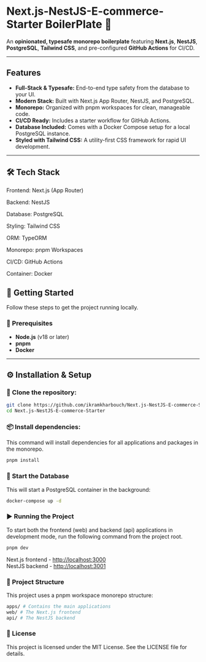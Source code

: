 # Next.js-NestJS-E-commerce-Starter BoilerPlate 🚀
An **opinionated, typesafe monorepo boilerplate** featuring **Next.js**, **NestJS**, **PostgreSQL**, **Tailwind CSS**, and pre-configured **GitHub Actions** for CI/CD.

---
## Features

- **Full-Stack & Typesafe:** End-to-end type safety from the database to your UI.  
- **Modern Stack:** Built with Next.js App Router, NestJS, and PostgreSQL.  
- **Monorepo:** Organized with pnpm workspaces for clean, manageable code.  
- **CI/CD Ready:** Includes a starter workflow for GitHub Actions.  
- **Database Included:** Comes with a Docker Compose setup for a local PostgreSQL instance.  
- **Styled with Tailwind CSS:** A utility-first CSS framework for rapid UI development.

---
## 🛠️ Tech Stack

Frontend: Next.js (App Router)

Backend: NestJS

Database: PostgreSQL

Styling: Tailwind CSS

ORM: TypeORM

Monorepo: pnpm Workspaces

CI/CD: GitHub Actions

Container: Docker

## 🚀 Getting Started

Follow these steps to get the project running locally.

### 🧩 Prerequisites

- **Node.js** (v18 or later)  
- **pnpm**  
- **Docker**

---

## ⚙️ Installation & Setup

### 🧩 Clone the repository:

```bash
git clone https://github.com/ikramkharbouch/Next.js-NestJS-E-commerce-Starter.git
cd Next.js-NestJS-E-commerce-Starter
```

### 📦 Install dependencies:

This command will install dependencies for all applications and packages in the monorepo.

```bash
pnpm install
```

### 🐘 Start the Database

This will start a PostgreSQL container in the background:

```bash
docker-compose up -d
```

### ▶️ Running the Project

To start both the frontend (web) and backend (api) applications in development mode, run the following command from the project root.

```bash
pnpm dev
```

Next.js frontend - <http://localhost:3000>  
NestJS backend - <http://localhost:3001>


### 📂 Project Structure

This project uses a pnpm workspace monorepo structure:

```bash
apps/ # Contains the main applications
web/ # The Next.js frontend
api/ # The NestJS backend
```

### 📄 License

This project is licensed under the MIT License. See the LICENSE file for details.
